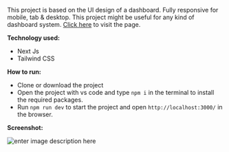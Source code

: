 This project is based on the UI design of a dashboard. Fully responsive for mobile, tab & desktop. This project might be useful for any kind of dashboard system. [Click here](https://starbucks-dashboard.vercel.app/) to visit the page.

**Technology used:** 
 - Next Js
 - Tailwind CSS

**How to run:**
 - Clone or download the project
 - Open the project with vs code and type `npm i` in the terminal to install the required packages. 
 - Run `npm run dev` to start the project and open `http://localhost:3000/` in the browser.

**Screenshot:**

![enter image description here](https://i.ibb.co/jWnm5SY/starbucks-dashboard-1.png)
